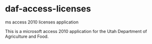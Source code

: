 # daf-access-licenses
ms access 2010 licenses application

This is a microsoft access 2010 application for the Utah Department of Agriculture and Food.
